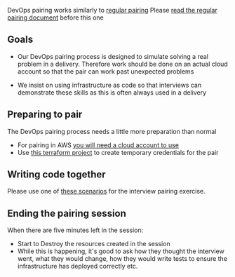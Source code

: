 DevOps pairing works similarly to [regular pairing](./pairing.md)
Please [read the regular pairing document](./pairing.md) before this one

## Goals

- Our DevOps pairing process is designed to simulate solving a real problem in a delivery.
Therefore work should be done on an actual cloud account so that the pair can work past unexpected problems

- We insist on using infrastructure as code so that interviews can demonstrate these skills as this is often always used in a delivery

## Preparing to pair
The DevOps pairing process needs a little more preparation than normal
- For pairing in AWS [you will need a cloud account to use](../cloud/aws_sandbox.md)
- Use [this terraform project](https://github.com/madetech/devops-pairing-terraform) to create temporary credentials for the pair

## Writing code together
Please use one of [these scenarios](https://learn.madetech.com/scenarios/cloud/) for the interview pairing exercise.

## Ending the pairing session
When there are five minutes left in the session:
- Start to Destroy the resources created in the session
- While this is happening, it's good to ask how they thought the interview went, what they would change, how they would write tests to ensure the infrastructure has deployed correctly etc.
